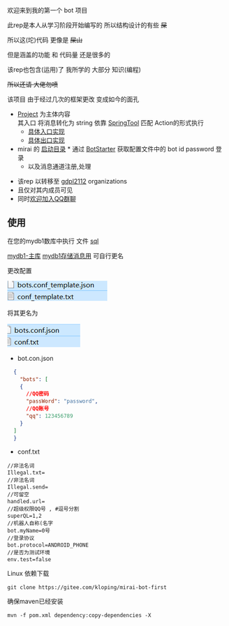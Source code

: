 欢迎来到我的第一个 bot 项目

此rep是本人从学习阶段开始编写的 所以结构设计的有些 ~~屎~~

所以这(坨)代码 更像是 ~~屎山~~

但是涵盖的功能 和 代码量 还是很多的

该rep也包含(运用)了 我所学的 大部分 知识(编程)

~~所以还请 大佬勿喷~~

该项目 由于经过几次的框架更改 变成如今的面孔

* [Project](https://github.com/gdpl2112/mirai-bot-first-src/tree/master/main/java/Project)
  为主体内容 <br>
  其入口 将消息转化为 string 依靠 [SpringTool](https://github.com/Kloping/my-spring-tool) 匹配 Action的形式执行<br>
  * [具体入口实现](https://github.com/gdpl2112/mirai-bot-first-src/blob/master/main/java/io/github/kloping/Mirai/Main/Handlers/MyHandler.java)
  * [具体出口实现](https://github.com/gdpl2112/mirai-bot-first-src/blob/master/main/java/io/github/kloping/Mirai/Main/Resource.java)
* mirai 的 [启动目录](https://github.com/gdpl2112/mirai-bot-first-src/blob/master/main/java/io/github/kloping/Mirai/Main/)
  *
  通过 [BotStarter](https://github.com/gdpl2112/mirai-bot-first-src/blob/master/main/java/io/github/kloping/Mirai/Main/BotStarter.java)
  获取配置文件中的 bot id password 登录
  * 以及消息通道注册,处理

- 该rep 以转移至 [gdpl2112](https://github.com/gdpl2112) organizations
- 且仅对其内成员可见
- 同时[欢迎加入QQ群聊](https://jq.qq.com/?_wv=1027&k=30zOUA9B)

## 使用

在您的mydb1数库中执行 文件 [sql](https://gitee.com/kloping/mirai-bot-first/blob/master/sql/init.sql)

[mydb1-主库](https://gitee.com/kloping/mirai-bot-first/blob/master/application.yml#L3)
[mydb1存储消息用](https://gitee.com/kloping/mirai-bot-first/blob/master/spring/conf/application0.yml)
可自行更名

更改配置

![](imgs/img.png)

将其更名为

![](imgs/img_1.png)

- bot.con.json

```json  
  {
    "bots": [
    {
      //QQ密码
      "passWord": "password",
      //QQ账号
      "qq": 123456789
    }
  ]
  }
```

- conf.txt

```text
//非法名词
Illegal.txt=
//非法名词
Illegal.send=
//可留空
handled.url=
//超级权限QQ号 , #逗号分割
superQL=1,2
//机器人自称(名字 
bot.myName=0号
//登录协议
bot.protocol=ANDROID_PHONE
//是否为测试环境
env.test=false
```

Linux 依赖下载

    git clone https://gitee.com/kloping/mirai-bot-first

确保maven已经安装

    mvn -f pom.xml dependency:copy-dependencies -X

